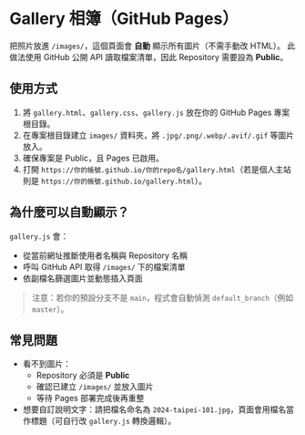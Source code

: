 # Gallery 相簿（GitHub Pages）

把照片放進 `/images/`，這個頁面會 **自動** 顯示所有圖片（不需手動改 HTML）。
此做法使用 GitHub 公開 API 讀取檔案清單，因此 Repository 需要設為 **Public**。

## 使用方式
1. 將 `gallery.html`、`gallery.css`、`gallery.js` 放在你的 GitHub Pages 專案根目錄。
2. 在專案根目錄建立 `images/` 資料夾，將 `.jpg/.png/.webp/.avif/.gif` 等圖片放入。
3. 確保專案是 Public，且 Pages 已啟用。
4. 打開 `https://你的帳號.github.io/你的repo名/gallery.html`（若是個人主站則是 `https://你的帳號.github.io/gallery.html`）。

## 為什麼可以自動顯示？
`gallery.js` 會：
- 從當前網址推斷使用者名稱與 Repository 名稱
- 呼叫 GitHub API 取得 `/images/` 下的檔案清單
- 依副檔名篩選圖片並動態插入頁面

> 注意：若你的預設分支不是 `main`，程式會自動偵測 `default_branch`（例如 `master`）。

## 常見問題
- 看不到圖片：
  - Repository 必須是 **Public**
  - 確認已建立 `/images/` 並放入圖片
  - 等待 Pages 部署完成後再重整
- 想要自訂說明文字：請把檔名命名為 `2024-taipei-101.jpg`，頁面會用檔名當作標題（可自行改 `gallery.js` 轉換邏輯）。
